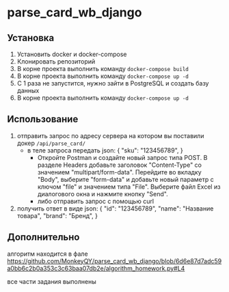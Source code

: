 # parse_card_wb_django

## Установка

1. Установить docker и docker-compose
2. Клонировать репозиторий
3. В корне проекта выполнить команду `docker-compose build`
4. В корне проекта выполнить команду `docker-compose up -d`
5. С 1 раза не запустится, нужно зайти в PostgreSQL и создать базу данных
6. В корне проекта выполнить команду `docker-compose up -d`

## Использование

1. отправить запрос по адресу сервера на котором вы поставили докер `/api/parse_card/`
   - в теле запроса передать json:
   {
      "sku": "123456789",
   }
     - Откройте Postman и создайте новый запрос типа POST.
      В разделе Headers добавьте заголовок "Content-Type" со значением "multipart/form-data".
      Перейдите во вкладку "Body", выберите "form-data" и добавьте новый параметр с ключом "file" и значением типа "File".
      Выберите файл Excel из диалогового окна и нажмите кнопку "Send".
     - либо отправить запрос с помощью curl
2. получить ответ в виде json:
    {
        "id": "123456789",
        "name": "Название товара",
        "brand": "Бренд",
    }
## Дополнительно

алгоритм находится в фале https://github.com/MonkeyQY/parse_card_wb_django/blob/6d6e87d7adc59a0bb6c2b0a353c3c63baa07db2e/algorithm_homework.py#L4

все части задания выполнены
